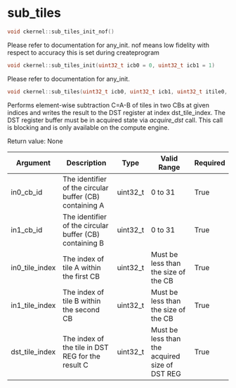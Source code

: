 # sub_tiles

```cpp
void ckernel::sub_tiles_init_nof()
```

Please refer to documentation for any_init. nof means low fidelity with respect to accuracy this is set during createprogram 

```cpp
void ckernel::sub_tiles_init(uint32_t icb0 = 0, uint32_t icb1 = 1)
```

Please refer to documentation for any_init. 

```cpp
void ckernel::sub_tiles(uint32_t icb0, uint32_t icb1, uint32_t itile0, uint32_t itile1, uint32_t idst)
```

Performs element-wise subtraction C=A-B of tiles in two CBs at given indices and writes the result to the DST register at index dst_tile_index. The DST register buffer must be in acquired state via *acquire_dst* call. This call is blocking and is only available on the compute engine.

Return value: None

| Argument       | Description                                             | Type      | Valid Range                                    | Required       |
|----------------|---------------------------------------------------------|-----------|------------------------------------------------|----------------|
| in0_cb_id      | The identifier of the circular buffer (CB) containing A | uint32_t  | 0 to 31                                        | True           |
| in1_cb_id      | The identifier of the circular buffer (CB) containing B | uint32_t  | 0 to 31                                        | True           |
| in0_tile_index | The index of tile A within the first CB                 | uint32_t  | Must be less than the size of the CB           | True           |
| in1_tile_index | The index of tile B within the second CB                | uint32_t  | Must be less than the size of the CB           | True           |
| dst_tile_index | The index of the tile in DST REG for the result C       | uint32_t  | Must be less than the acquired size of DST REG | True           |
